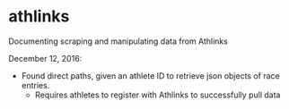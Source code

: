 # athlinks

Documenting scraping and manipulating data from Athlinks

December 12, 2016:
* Found direct paths, given an athlete ID to retrieve json objects of race entries.
  * Requires athletes to register with Athlinks to successfully pull data
